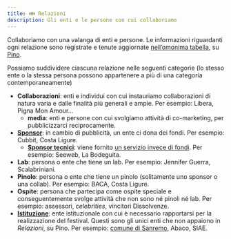 ```yaml
---
title: 👪 Relazioni
description: Gli enti e le persone con cui collaboriamo
---
```

Collaboriamo con una valanga di enti e persone. Le informazioni riguardanti ogni relazione sono registrate e tenute aggiornate [nell’omonima tabella](relations.scambi.org), su [Pino](../tools/pino.md).

Possiamo suddividere ciascuna relazione nelle seguenti categorie (lo stesso ente o la stessa persona possono appartenere a più di una categoria contemporaneamente)

* **Collaborazioni**: enti e individui con cui instauriamo collaborazioni di natura varia e dalle finalità più generali e ampie. Per esempio: Libera, Pigna Mon Amour…
	* **media**: enti e persone con cui svolgiamo attività di co-marketing, per pubblicizzarci reciprocamente.
* [**Sponsor**](../palanche/sponsor.md): in cambio di pubblicità, un ente ci dona dei fondi. Per esempio: Cubbit, Costa Ligure.
	* [**Sponsor tecnici**](../palanche/sponsor.md#definition): viene fornito [un servizio invece di fondi](../palanche/sponsor.md#definition). Per esempio: Seeweb, La Bodeguita.
* **Lab**: persona o ente che tiene un lab. Per esempio: Jennifer Guerra, Scalabriniani.
* **Pinolo**: persona o ente che tiene un pinolo (solitamente uno sponsor o una collab). Per esempio: BACA, Costa Ligure.
* **Ospite**: persona che partecipa come ospite speciale e conseguentemente svolge attività che non sono né pinoli né lab. Per esempio: assessori, _celebrities_, vincitori Dissolvenze.
* [**Istituzione**](istituzioni/): ente istituzionale con cui è necessario rapportarsi per la realizzazione del festival. Questi sono gli unici enti che non appaiono in _Relazioni_, su Pino. Per esempio: [comune di Sanremo](istituzioni/), Abaco, SIAE.
